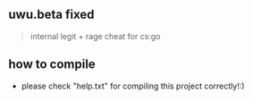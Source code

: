 ## uwu.beta fixed
> internal legit + rage cheat for cs:go

## how to compile

- please check "help.txt" for compiling this project correctly!:)
